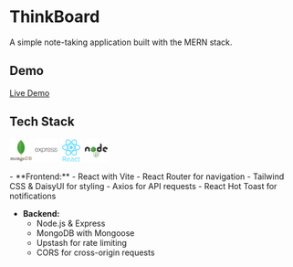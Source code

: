# ThinkBoard

A simple note-taking application built with the MERN stack.

## Demo
[Live Demo](https://mern-thinkboard-8dpk.onrender.com)

## Tech Stack
<p align="left">
  <img src="https://raw.githubusercontent.com/devicons/devicon/master/icons/mongodb/mongodb-original-wordmark.svg" alt="mongodb" width="40" height="40"/>
  <img src="https://raw.githubusercontent.com/devicons/devicon/master/icons/express/express-original-wordmark.svg" alt="express" width="40" height="40"/>
  <img src="https://raw.githubusercontent.com/devicons/devicon/master/icons/react/react-original-wordmark.svg" alt="react" width="40" height="40"/>
  <img src="https://raw.githubusercontent.com/devicons/devicon/master/icons/nodejs/nodejs-original-wordmark.svg" alt="nodejs" width="40" height="40"/>
</p>
- **Frontend:**
  - React with Vite
  - React Router for navigation
  - Tailwind CSS & DaisyUI for styling
  - Axios for API requests
  - React Hot Toast for notifications

- **Backend:**
  - Node.js & Express
  - MongoDB with Mongoose
  - Upstash for rate limiting
  - CORS for cross-origin requests
